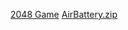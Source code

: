 [2048 Game](https://github.com/biden2020prez/FlipStore/files/9283012/2048.zip)
[AirBattery.zip](https://github.com/biden2020prez/FlipStore/files/9283038/AirBattery.zip)

